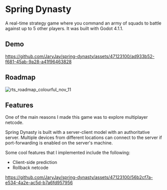 # Spring Dynasty
A real-time strategy game where you command an army of squads to battle against up to 5 other players. It was built with Godot 4.1.1.

## Demo
https://github.com/JaryJay/spring-dynasty/assets/47123100/ad933b52-f681-45ab-9a28-a41f96463828

## Roadmap

![rts_roadmap_colourful_nov_11](https://github.com/JaryJay/spring-dynasty/assets/47123100/a94400aa-1948-42e7-be5b-4039406e6f08)

## Features

One of the main reasons I made this game was to explore multiplayer netcode.

Spring Dynasty is built with a server-client model with an authoritative server. Multiple devices from different locations can connect to the server if port-forwarding is enabled on the server's machine.

Some cool features that I implemented include the following:

- Client-side prediction
- Rollback netcode

https://github.com/JaryJay/spring-dynasty/assets/47123100/56b2cf7a-e534-4a2e-ac5d-b7a6fd957956

